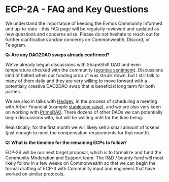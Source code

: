 # ECP-2A - FAQ and Key Questions 

We understand the importance of keeping the Evmos Community informed and up-to-date - this FAQ page will be regularly reviewed and updated as new questions and concerns arise. Please do not hesitate to reach out for further clarifications and/or concerns on Commonwealth, Discord, or Telegram.

**Q: Are any DAO2DAO swaps already confirmed?**

We've already begun discussions with ShapeShift DAO and even temperature checked with the community ([positive sentiment](https://messari.io/governor/proposal/0d626610-2f96-4364-98b3-d05406b7baad?daoSlug=shapeshift-governance&daoTab=proposals)). Discussions kind of halted when our funding prop v1 was struck down, but I still talk to many of them daily and they are very willing to move forward with a potentially creative DAO2DAO swap that is beneficial long term for both parties.

We are also in talks with [Hedgey](https://app.hedgey.finance/dao2dao), in the process of scheduling a meeting with Arbor Financial (example [stablecoin raise](https://app.arbor.finance/offerings/399)), and we are also very keen on working with [PrimeDAO](https://deals.prime.xyz/). There dozens of other DAOs we can potentially begin discussions with, but will be waiting until for the time being.

Realistically, for the first month we will likely sell a small amount of tokens (just enough to meet the compensation requirements for that month).

**Q: What is the timeline for the remaining ECPs to follow?**

ECP-2B will be our next target proposal, which is to formalize and fund the Community Moderation and Support team. The R&D / bounty fund will most likely follow in a few weeks on Commonwealth so that we can begin the formal drafting of ECP-3 with Community input and engineers that have worked on similar protocols.